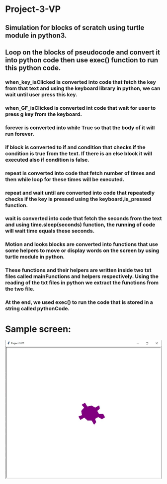 # Project-3-VP

## Simulation for blocks of scratch using turtle module in python3.

## Loop on the blocks of pseudocode and convert it into python code then use exec() function to run this python code.

### when_key_isClicked is converted into code that fetch the key from that text and using the keyboard library in python, we can wait until user press this key.

### when_GF_isClicked is converted int code that wait for user to press g key from the keyboard.

### forever is converted into while True so that the body of it will run forever.

### if block is converted to if and condition that checks if the condition is true from the text. If there is an else block it will executed also if condition is false.

### repeat is converted into code that fetch number of times and then while loop for these times will be executed.

### repeat and wait until are converted into code that repeatedly checks if the key is pressed using the keyboard,is_pressed function.

### wait is converted into code that fetch the seconds from the text and using time.sleep(seconds) function, the running of code will wait time equals these seconds.

### Motion and looks blocks are converted into functions that use some helpers to move or display words on the screen by using turtle module in python.

### These functions and their helpers are written inside two txt files called mainFunctions and helpers respectively. Using the reading of the txt files in python we extract the functions from the two file.

### At the end, we used exec() to run the code that is stored in a string called pythonCode.

# Sample screen:

![image](1.jpg?raw=true "Implemented Scratch with Turtle python")
